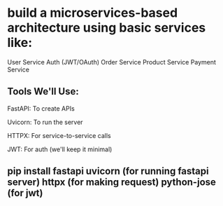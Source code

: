  
# build a microservices-based architecture using basic services like:


User Service
Auth (JWT/OAuth)
Order Service
Product Service
Payment Service


## Tools We'll Use:
FastAPI: To create APIs

Uvicorn: To run the server

HTTPX: For service-to-service calls

JWT: For auth (we'll keep it minimal)

## pip install fastapi uvicorn (for running fastapi server) httpx (for making request) python-jose (for jwt)